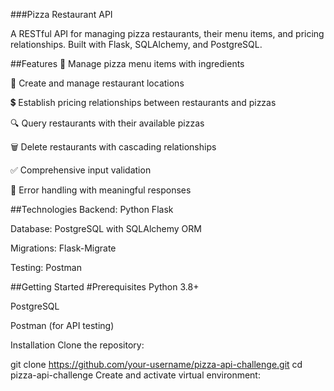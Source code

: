 ###Pizza Restaurant API

A RESTful API for managing pizza restaurants, their menu items, and pricing relationships. Built with Flask, SQLAlchemy, and PostgreSQL.

##Features
🍕 Manage pizza menu items with ingredients

🏪 Create and manage restaurant locations

💲 Establish pricing relationships between restaurants and pizzas

🔍 Query restaurants with their available pizzas

🗑️ Delete restaurants with cascading relationships

✅ Comprehensive input validation

🚦 Error handling with meaningful responses

##Technologies
Backend: Python Flask

Database: PostgreSQL with SQLAlchemy ORM

Migrations: Flask-Migrate

Testing: Postman

##Getting Started
#Prerequisites
Python 3.8+

PostgreSQL

Postman (for API testing)

Installation
Clone the repository:


git clone https://github.com/your-username/pizza-api-challenge.git
cd pizza-api-challenge
Create and activate virtual environment:
